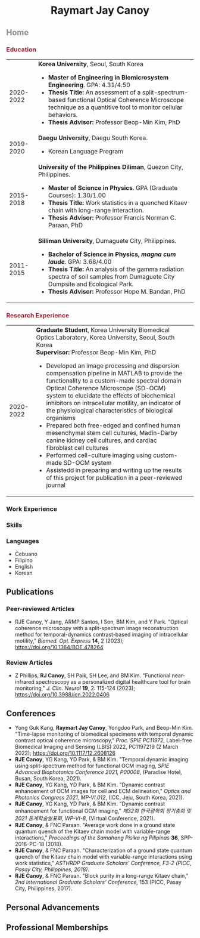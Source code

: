<body>
<p align='center'>
  <h1 align='center'>
    Raymart Jay Canoy<br>
  </h1>
</p>

<p>
  <h2 style="color: rgb(138,139,140)">
    Home
  </h2>
    <h3 style="color: rgb(163,31,52)">
      Education
    </h3>
      <table>
        <tr>
          <td>2020-2022</td>
          <td><b>Korea University</b>, Seoul, South Korea
          <ul>
            <li><b>Master of Engineering in Biomicrosystem Engineering</b>. GPA: 4.31/4.50</li>
            <li><b>Thesis Title:</b> An assessment of a split-spectrum-based functional Optical Coherence Microscope technique as a quantitive tool to monitor cellular behaviors.</li>
            <li><b>Thesis Advisor:</b> Professor Beop-Min Kim, PhD</li>
          </ul>
          </td>
        </tr>
        <tr>
          <td>2019-2020</td>
          <td><b>Daegu University</b>, Daegu South Korea.
            <ul>
              <li>Korean Language Program</li>
            </ul>
          </td>
        </tr>
        <tr>
          <td>2015-2018</td>
          <td><b>University of the Philippines Diliman</b>, Quezon City, Philippines.
            <ul>
              <li><b>Master of Science in Physics</b>. GPA (Graduate Courses): 1.30/1.00</li>
              <li><b>Thesis Title:</b> Work statistics in a quenched Kitaev chain with long-range interaction.</li>
              <li><b>Thesis Advisor:</b> Professor Francis Norman C. Paraan, PhD</li>
            </ul>
          </td>
        </tr>
        <tr>
          <td>2011-2015</td>
          <td><b>Silliman University</b>, Dumaguete City, Philippines.
            <ul>
              <li><b>Bachelor of Science in Physics, <i>magna cum laude</i></b>. GPA: 3.68/4.00</li>
              <li><b>Thesis Title:</b> An analysis of the gamma radiation spectra of soil samples from Dumaguete City Dumpsite and Ecological Park.</li>
              <li><b>Thesis Advisor:</b> Professor Hope M. Bandan, PhD</li>
            </ul>
          </td>
        </tr>
      </table>
    <h3 style="color: rgb(163,31,52)">
      Research Experience
    </h3>
      <table>
      <tr>
      <td>2020-2022</td>
      <td>
      <b>Graduate Student</b>, Korea University Biomedical Optics Laboratory, Korea University, Seoul, South Korea<br>
      <b>Supervisor:</b> Professor Beop-Min Kim, PhD
      <ul>
      <li>Developed an image processing and dispersion compensation pipeline in MATLAB to provide the functionality to a custom-made spectral domain Optical Coherence Microscope (SD-OCM) system to elucidate the effects of biochemical inhibitors on intracellular motility, an indicator of the physiological characteristics of biological organisms</li>
      <li>Prepared both free-edged and confined human mesenchymal stem cell cultures, Madin-Darby canine kidney cell cultures, and cardiac fibroblast cell cultures</li>
      <li>Performed cell-culture imaging using custom-made SD-OCM system</li>
      <li>Assistedd in preparing and writing up the results of this project for publication in a peer-reviewed journal</li>
      </ul>
      <td>
      </tr>
      </table>
    <h3>
      Work Experience
    </h3>
    <h3>
      Skills
    </h3>
    <h3>
      Languages
    </h3>
    <ul>
      <li>Cebuano</li>
      <li>Filipino</li>
      <li>English</li>
      <li>Korean</li>
    </ul>
    
</p>

<p>
  <p>
    <h2>
      Publications
    </h2>
    <h3>
      Peer-reviewed Articles
    </h3>
      <ul>
        <li><div><YG Kang, <b>RJE Canoy</b>, Y Jang, ARMP Santos, I Son, BM Kim, and Y Park. "Optical coherence microscopy with a split-spectrum image reconstruction method for temporal-dynamics contrast-based imaging of intracellular motility," <i>Biomed. Opt. Express</i> <b>14</b>, 2 (2023); <a href="https://doi.org/10.1364/BOE.478264">https://doi.org/10.1364/BOE.478264</a></div></li>
      </ul>
  </p>
  <p>
    <h3>
      Review Articles
    </h3>
    <ul>
      <li><div>Z Phillips, <b>RJ Canoy</b>, SH Paik, SH Lee, and BM Kim. "Functional near-infrared spectroscopy as a personalized digital healthcare tool for brain monitoring," <i>J. Clin. Neurol</i> <b>19</b>, 2: 115-124 (2023); <a href="https://doi.org/10.3988/jcn.2022.0406">https://doi.org/10.3988/jcn.2022.0406</a></div></li>
    </ul>
  </p>
</p>

<p>
  <h2>
    Conferences
  </h2>
  <ul>
    <li>Yong Guk Kang, <b>Raymart Jay Canoy</b>, Yongdoo Park, and Beop-Min Kim. "Time-lapse monitoring of biomedical specimens with temporal dynamic contrast optical coherence microscopy," <i>Proc. SPIE PC11972</i>, Label-free Biomedical Imaging and Sensing (LBIS) 2022, PC1197219 (2 March 2022); <a href="https://doi.org/10.1117/12.2608126">https://doi.org/10.1117/12.2608126</a></li>
    <li><b>RJE Canoy</b>, YG Kang, YD Park, & BM Kim. "Temporal dynamic imaging using split-spectrum method for functional OCM imaging, <i>SPIE Advanced Biophotonics Conference 2021, P00008</i>, (Paradise Hotel, Busan, South Korea, 2021).</li>
    <li><b>RJE Canoy</b>, YG Kang, YD Park, & BM Kim. "Dynamic contrast enhancement of OCM images for cell and ECM delineation," <i>Optics and Photonics Congress 2021, MP-VI.012</i>, (ICC, Jeju, South Korea, 2021).</li>
    <li><b>RJE Canoy</b>, YG Kang, YD Park, & BM Kim. "Dynamic contrast enhancement for functional OCM imaging," <i>제32회 한국광학회 정기총회 및 2021 동계학술발표회, WP-VI-8</i>, (Virtual Conference, 2021).</li>
    <li><b>RJE Canoy</b>, & FNC Paraan. "Average work done in a ground state quantum quench of the Kitaev chain model with variable-range interactions," <i>Proceedings of the Samahang Pisika ng Pilipinas</i> <b>36</b>, SPP-2018-PC-18 (2018).</li>
    <li><b>RJE Canoy</b>, & FNC Paraan. "Characterization of a ground state quantum quench of the Kitaev chain model with variable-range interactions using work statistics," <i>ASTHRDP Graduate Scholars' Conference, F3-2 (PICC, Pasay City, Philippines, 2018)</i>.</li>
    <li><b>RJE Canoy</b>, & FNC Paraan. "Block purity in a long-range Kitaev chain," <i>2nd International Graduate Scholars' Conference,</i> 153 (PICC, Pasay City, Philippines, 2017).</li>
  </ul>
</p>        

<p>
  <h2>
    Personal Advancements
  </h2>
</p>

<p>
  <h2>
    Professional Memberships
  </h2>
</p>
</body>

